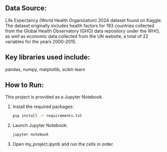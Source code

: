 ## Data Source: 
Life Expectancy (World Health Organization) 2024 dataset found on Kaggle. The dataset
originally includes health factors for 193 countries collected from the Global Health Observatory (GHO)
data repository under the WHO, as well as economic data collected from the UN website, a total of 22
variables for the years 2000-2015.

## Key libraries used include: 
pandas, numpy, matplotlib, scikit-learn

## How to Run:
This project is provided as a Jupyter Notebook.  

1. Install the required packages:
   ```bash
   pip install -r requirements.txt
2. Launch Jupyter Notebook:
   ```bash
   jupyter notebook
4. Open my_project.ipynb and run the cells in order.
   
